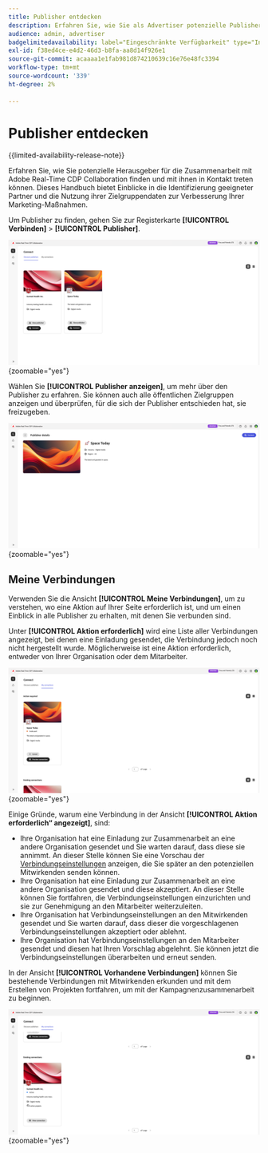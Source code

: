 ```yaml
---
title: Publisher entdecken
description: Erfahren Sie, wie Sie als Advertiser potenzielle Publisher finden, mit denen Sie bei der Verwendung von Adobe Real-Time CDP Collaboration zusammenarbeiten können
audience: admin, advertiser
badgelimitedavailability: label="Eingeschränkte Verfügbarkeit" type="Informative" url="https://helpx.adobe.com/de/legal/product-descriptions/real-time-customer-data-platform-collaboration.html newtab=true"
exl-id: f38ed4ce-e4d2-46d3-b8fa-aa8d14f926e1
source-git-commit: acaaaa1e1fab981d874210639c16e76e48fc3394
workflow-type: tm+mt
source-wordcount: '339'
ht-degree: 2%

---
```


# Publisher entdecken

{{limited-availability-release-note}}

Erfahren Sie, wie Sie potenzielle Herausgeber für die Zusammenarbeit mit Adobe Real-Time CDP Collaboration finden und mit ihnen in Kontakt treten können. Dieses Handbuch bietet Einblicke in die Identifizierung geeigneter Partner und die Nutzung ihrer Zielgruppendaten zur Verbesserung Ihrer Marketing-Maßnahmen.

Um Publisher zu finden, gehen Sie zur Registerkarte **[!UICONTROL Verbinden]** > **[!UICONTROL Publisher]**.

![Publishers-Seite entdecken](/help/assets/connect/discover-publishers/discover-publishers-overview.png){zoomable="yes"}

Wählen Sie **[!UICONTROL Publisher anzeigen]**, um mehr über den Publisher zu erfahren. Sie können auch alle öffentlichen Zielgruppen anzeigen und überprüfen, für die sich der Publisher entschieden hat, sie freizugeben.

![Publisher-Profil anzeigen](/help/assets/connect/discover-publishers/view-publisher-profile.png){zoomable="yes"}

## Meine Verbindungen

Verwenden Sie die Ansicht **[!UICONTROL Meine Verbindungen]**, um zu verstehen, wo eine Aktion auf Ihrer Seite erforderlich ist, und um einen Einblick in alle Publisher zu erhalten, mit denen Sie verbunden sind.

Unter **[!UICONTROL Aktion erforderlich]** wird eine Liste aller Verbindungen angezeigt, bei denen eine Einladung gesendet, die Verbindung jedoch noch nicht hergestellt wurde. Möglicherweise ist eine Aktion erforderlich, entweder von Ihrer Organisation oder dem Mitarbeiter.

![Ansicht „Aktion erforderlich“ im Bildschirm „Meine Verbindungen“](/help/assets/connect/discover-publishers/action-required-view.png){zoomable="yes"}

Einige Gründe, warum eine Verbindung in der Ansicht **[!UICONTROL Aktion erforderlich“ angezeigt]**, sind:

* Ihre Organisation hat eine Einladung zur Zusammenarbeit an eine andere Organisation gesendet und Sie warten darauf, dass diese sie annimmt. An dieser Stelle können Sie eine Vorschau der [Verbindungseinstellungen](/help/guide/glossary.md#connection-settings) anzeigen, die Sie später an den potenziellen Mitwirkenden senden können.
* Ihre Organisation hat eine Einladung zur Zusammenarbeit an eine andere Organisation gesendet und diese akzeptiert. An dieser Stelle können Sie fortfahren, die Verbindungseinstellungen einzurichten und sie zur Genehmigung an den Mitarbeiter weiterzuleiten.
* Ihre Organisation hat Verbindungseinstellungen an den Mitwirkenden gesendet und Sie warten darauf, dass dieser die vorgeschlagenen Verbindungseinstellungen akzeptiert oder ablehnt.
* Ihre Organisation hat Verbindungseinstellungen an den Mitarbeiter gesendet und diesen hat Ihren Vorschlag abgelehnt. Sie können jetzt die Verbindungseinstellungen überarbeiten und erneut senden.

In der Ansicht **[!UICONTROL Vorhandene Verbindungen]** können Sie bestehende Verbindungen mit Mitwirkenden erkunden und mit dem Erstellen von Projekten fortfahren, um mit der Kampagnenzusammenarbeit zu beginnen.

![Ansicht „Bestehende Verbindungen“ im Bildschirm „Meine Verbindungen“](/help/assets/connect/discover-publishers/existing-connections-view.png){zoomable="yes"}

